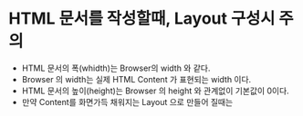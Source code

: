 # HTML 문서를 작성할때, Layout 구성시 주의

- HTML 문서의 폭(whidth)는 Browser의 width 와 같다.
- Browser 의 width는 실제 HTML Content 가 표현되는 width 이다.
- HTML 문서의 높이(height)는 Browser 의 height 와 관계없이 기본값이 0이다.
- 만약 Content를 화면가득 채워지는 Layout 으로 만들어 질때는
